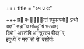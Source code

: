 +++
title = "०१ प्र वः"

+++
प्र᳓ वः पा᳐᳓न्तं रघुमन्यवो᳓ ऽन्धो  
यज्ञं᳓ रुद्रा᳓य मीळ्हु᳓षे भरध्वम्  
दिवो᳓ अस्तोषि अ᳓सुरस्य वीरइ᳓र्  
इषुध्ये᳓व मरु᳓तो रो᳓दसीयोः